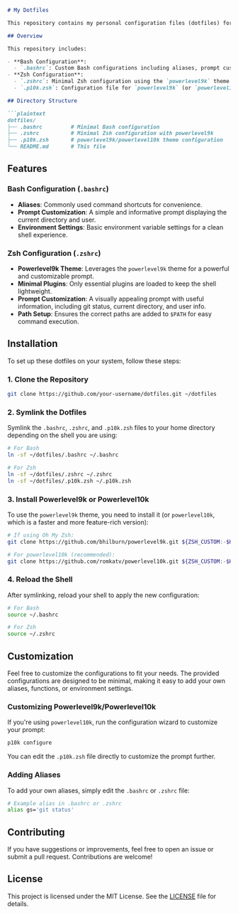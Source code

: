 ```markdown
# My Dotfiles

This repository contains my personal configuration files (dotfiles) for setting up a minimal shell environment. The configurations are tailored for a clean and efficient shell experience, with Zsh leveraging the `powerlevel9k` theme for a visually appealing and informative prompt.

## Overview

This repository includes:

- **Bash Configuration**:
  - `.bashrc`: Custom Bash configurations including aliases, prompt customization, and basic environment settings.
- **Zsh Configuration**:
  - `.zshrc`: Minimal Zsh configuration using the `powerlevel9k` theme for prompt customization.
  - `.p10k.zsh`: Configuration file for `powerlevel9k` (or `powerlevel10k`).

## Directory Structure

```plaintext
dotfiles/
├── .bashrc         # Minimal Bash configuration
├── .zshrc          # Minimal Zsh configuration with powerlevel9k
├── .p10k.zsh       # powerlevel9k/powerlevel10k theme configuration
└── README.md       # This file
```

## Features

### Bash Configuration (`.bashrc`)

- **Aliases**: Commonly used command shortcuts for convenience.
- **Prompt Customization**: A simple and informative prompt displaying the current directory and user.
- **Environment Settings**: Basic environment variable settings for a clean shell experience.

### Zsh Configuration (`.zshrc`)

- **Powerlevel9k Theme**: Leverages the `powerlevel9k` theme for a powerful and customizable prompt.
- **Minimal Plugins**: Only essential plugins are loaded to keep the shell lightweight.
- **Prompt Customization**: A visually appealing prompt with useful information, including git status, current directory, and user info.
- **Path Setup**: Ensures the correct paths are added to `$PATH` for easy command execution.

## Installation

To set up these dotfiles on your system, follow these steps:

### 1. Clone the Repository

```bash
git clone https://github.com/your-username/dotfiles.git ~/dotfiles
```

### 2. Symlink the Dotfiles

Symlink the `.bashrc`, `.zshrc`, and `.p10k.zsh` files to your home directory depending on the shell you are using:

```bash
# For Bash
ln -sf ~/dotfiles/.bashrc ~/.bashrc

# For Zsh
ln -sf ~/dotfiles/.zshrc ~/.zshrc
ln -sf ~/dotfiles/.p10k.zsh ~/.p10k.zsh
```

### 3. Install Powerlevel9k or Powerlevel10k

To use the `powerlevel9k` theme, you need to install it (or `powerlevel10k`, which is a faster and more feature-rich version):

```bash
# If using Oh My Zsh:
git clone https://github.com/bhilburn/powerlevel9k.git ${ZSH_CUSTOM:-$HOME/.oh-my-zsh/custom}/themes/powerlevel9k

# For powerlevel10k (recommended):
git clone https://github.com/romkatv/powerlevel10k.git ${ZSH_CUSTOM:-$HOME/.oh-my-zsh/custom}/themes/powerlevel10k
```

### 4. Reload the Shell

After symlinking, reload your shell to apply the new configuration:

```bash
# For Bash
source ~/.bashrc

# For Zsh
source ~/.zshrc
```

## Customization

Feel free to customize the configurations to fit your needs. The provided configurations are designed to be minimal, making it easy to add your own aliases, functions, or environment settings.

### Customizing Powerlevel9k/Powerlevel10k

If you're using `powerlevel10k`, run the configuration wizard to customize your prompt:

```bash
p10k configure
```

You can edit the `.p10k.zsh` file directly to customize the prompt further.

### Adding Aliases

To add your own aliases, simply edit the `.bashrc` or `.zshrc` file:

```bash
# Example alias in .bashrc or .zshrc
alias gs='git status'
```

## Contributing

If you have suggestions or improvements, feel free to open an issue or submit a pull request. Contributions are welcome!

## License

This project is licensed under the MIT License. See the [LICENSE](LICENSE) file for details.
```
